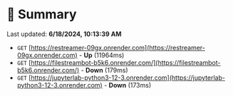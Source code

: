 # 📖 Summary
Last updated: **6/18/2024, 10:13:39 AM**

- `GET` [https://restreamer-09gx.onrender.com](https://restreamer-09gx.onrender.com) - **Up** (11964ms)
- `GET` [https://filestreambot-b5k6.onrender.com/](https://filestreambot-b5k6.onrender.com/) - **Down** (179ms)
- `GET` [https://jupyterlab-python3-12-3.onrender.com](https://jupyterlab-python3-12-3.onrender.com) - **Down** (173ms)
